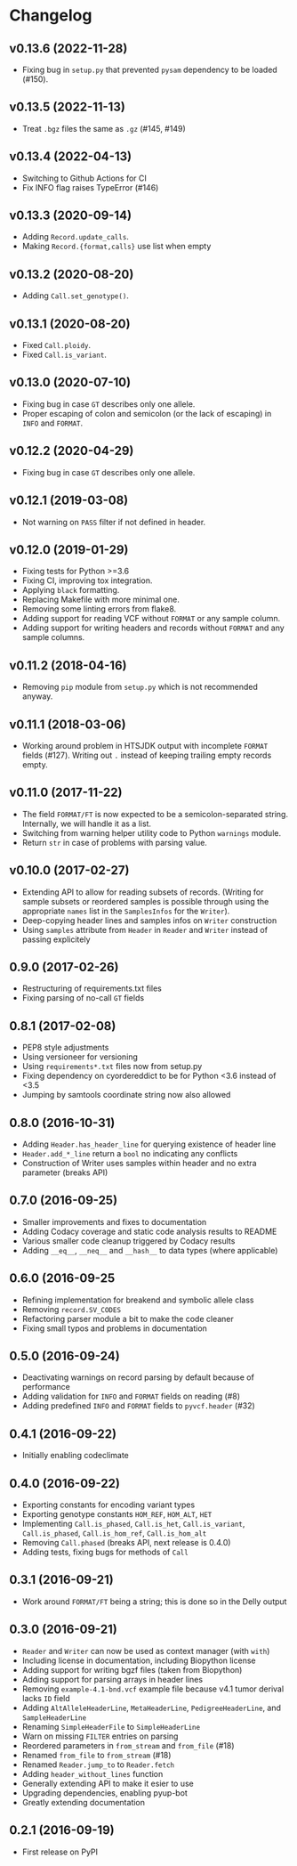 # Changelog

## v0.13.6 (2022-11-28)

-   Fixing bug in `setup.py` that prevented `pysam` dependency to be
    loaded (#150).

## v0.13.5 (2022-11-13)

-   Treat `.bgz` files the same as `.gz` (#145, \#149)

## v0.13.4 (2022-04-13)

-   Switching to Github Actions for CI
-   Fix INFO flag raises TypeError (#146)

## v0.13.3 (2020-09-14)

-   Adding `Record.update_calls`.
-   Making `Record.{format,calls}` use list when empty

## v0.13.2 (2020-08-20)

-   Adding `Call.set_genotype()`.

## v0.13.1 (2020-08-20)

-   Fixed `Call.ploidy`.
-   Fixed `Call.is_variant`.

## v0.13.0 (2020-07-10)

-   Fixing bug in case `GT` describes only one allele.
-   Proper escaping of colon and semicolon (or the lack of escaping) in
    `INFO` and `FORMAT`.

## v0.12.2 (2020-04-29)

-   Fixing bug in case `GT` describes only one allele.

## v0.12.1 (2019-03-08)

-   Not warning on `PASS` filter if not defined in header.

## v0.12.0 (2019-01-29)

-   Fixing tests for Python \>=3.6
-   Fixing CI, improving tox integration.
-   Applying `black` formatting.
-   Replacing Makefile with more minimal one.
-   Removing some linting errors from flake8.
-   Adding support for reading VCF without `FORMAT` or any sample
    column.
-   Adding support for writing headers and records without `FORMAT` and
    any sample columns.

## v0.11.2 (2018-04-16)

-   Removing `pip` module from `setup.py` which is not recommended
    anyway.

## v0.11.1 (2018-03-06)

-   Working around problem in HTSJDK output with incomplete `FORMAT`
    fields (#127). Writing out `.` instead of keeping trailing empty
    records empty.

## v0.11.0 (2017-11-22)

-   The field `FORMAT/FT` is now expected to be a semicolon-separated
    string. Internally, we will handle it as a list.
-   Switching from warning helper utility code to Python `warnings`
    module.
-   Return `str` in case of problems with parsing value.

## v0.10.0 (2017-02-27)

-   Extending API to allow for reading subsets of records. (Writing for
    sample subsets or reordered samples is possible through using the
    appropriate `names` list in the `SamplesInfos` for the `Writer`).
-   Deep-copying header lines and samples infos on `Writer` construction
-   Using `samples` attribute from `Header` in `Reader` and `Writer`
    instead of passing explicitely

## 0.9.0 (2017-02-26)

-   Restructuring of requirements.txt files
-   Fixing parsing of no-call `GT` fields

## 0.8.1 (2017-02-08)

-   PEP8 style adjustments
-   Using versioneer for versioning
-   Using `requirements*.txt` files now from setup.py
-   Fixing dependency on cyordereddict to be for Python \<3.6 instead of
    \<3.5
-   Jumping by samtools coordinate string now also allowed

## 0.8.0 (2016-10-31)

-   Adding `Header.has_header_line` for querying existence of header
    line
-   `Header.add_*_line` return a `bool` no indicating any conflicts
-   Construction of Writer uses samples within header and no extra
    parameter (breaks API)

## 0.7.0 (2016-09-25)

-   Smaller improvements and fixes to documentation
-   Adding Codacy coverage and static code analysis results to README
-   Various smaller code cleanup triggered by Codacy results
-   Adding `__eq__`, `__neq__` and `__hash__` to data types (where
    applicable)

## 0.6.0 (2016-09-25

-   Refining implementation for breakend and symbolic allele class
-   Removing `record.SV_CODES`
-   Refactoring parser module a bit to make the code cleaner
-   Fixing small typos and problems in documentation

## 0.5.0 (2016-09-24)

-   Deactivating warnings on record parsing by default because of
    performance
-   Adding validation for `INFO` and `FORMAT` fields on reading (#8)
-   Adding predefined `INFO` and `FORMAT` fields to `pyvcf.header` (#32)

## 0.4.1 (2016-09-22)

-   Initially enabling codeclimate

## 0.4.0 (2016-09-22)

-   Exporting constants for encoding variant types
-   Exporting genotype constants `HOM_REF`, `HOM_ALT`, `HET`
-   Implementing `Call.is_phased`, `Call.is_het`, `Call.is_variant`,
    `Call.is_phased`, `Call.is_hom_ref`, `Call.is_hom_alt`
-   Removing `Call.phased` (breaks API, next release is 0.4.0)
-   Adding tests, fixing bugs for methods of `Call`

## 0.3.1 (2016-09-21)

-   Work around `FORMAT/FT` being a string; this is done so in the Delly
    output

## 0.3.0 (2016-09-21)

-   `Reader` and `Writer` can now be used as context manager (with
    `with`)
-   Including license in documentation, including Biopython license
-   Adding support for writing bgzf files (taken from Biopython)
-   Adding support for parsing arrays in header lines
-   Removing `example-4.1-bnd.vcf` example file because v4.1 tumor
    derival lacks `ID` field
-   Adding `AltAlleleHeaderLine`, `MetaHeaderLine`,
    `PedigreeHeaderLine`, and `SampleHeaderLine`
-   Renaming `SimpleHeaderFile` to `SimpleHeaderLine`
-   Warn on missing `FILTER` entries on parsing
-   Reordered parameters in `from_stream` and `from_file` (#18)
-   Renamed `from_file` to `from_stream` (#18)
-   Renamed `Reader.jump_to` to `Reader.fetch`
-   Adding `header_without_lines` function
-   Generally extending API to make it esier to use
-   Upgrading dependencies, enabling pyup-bot
-   Greatly extending documentation

## 0.2.1 (2016-09-19)

-   First release on PyPI
